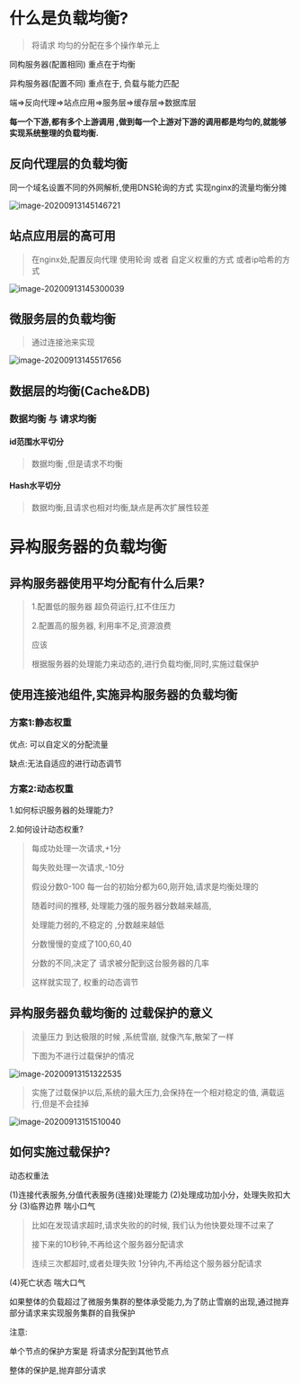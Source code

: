 # 什么是负载均衡?

> 将请求 均匀的分配在多个操作单元上

同构服务器(配置相同) 重点在于均衡

异构服务器(配置不同) 重点在于, 负载与能力匹配



端=>反向代理=>站点应用=>服务层=>缓存层=>数据库层

**每一个下游,都有多个上游调用 ,做到每一个上游对下游的调用都是均匀的,就能够实现系统整理的负载均衡.**



## 反向代理层的负载均衡

同一个域名设置不同的外网解析,使用DNS轮询的方式  实现nginx的流量均衡分摊



![image-20200913145146721](D:\code\PHPWiki\架构设计\必须搞定负载均衡.assets\image-20200913145146721.png)

## 站点应用层的高可用

> 在nginx处,配置反向代理    使用轮询 或者 自定义权重的方式  或者ip哈希的方式 

![image-20200913145300039](D:\code\PHPWiki\架构设计\必须搞定负载均衡.assets\image-20200913145300039.png)



## 微服务层的负载均衡

> 通过连接池来实现

![image-20200913145517656](D:\code\PHPWiki\架构设计\必须搞定负载均衡.assets\image-20200913145517656.png)



## 数据层的均衡(Cache&DB)

### 数据均衡 与 请求均衡

#### id范围水平切分

> 数据均衡 ,但是请求不均衡

#### Hash水平切分

> 数据均衡,且请求也相对均衡,缺点是再次扩展性较差

### 

# 异构服务器的负载均衡

## 异构服务器使用平均分配有什么后果?

> 1.配置低的服务器   超负荷运行,扛不住压力
>
> 2.配置高的服务器, 利用率不足,资源浪费
>
> 应该
>
> 根据服务器的处理能力来动态的,进行负载均衡,同时,实施过载保护

## 使用连接池组件,实施异构服务器的负载均衡 

### 方案1:静态权重

优点: 可以自定义的分配流量

缺点:无法自适应的进行动态调节 	



### 方案2:动态权重

1.如何标识服务器的处理能力?

2.如何设计动态权重?

> 每成功处理一次请求,+1分
>
> 每失败处理一次请求,-10分
>
> 假设分数0-100    每一台的初始分都为60,刚开始,请求是均衡处理的
>
> 随着时间的推移, 处理能力强的服务器分数越来越高,
>
> 处理能力弱的,不稳定的 ,分数越来越低 
>
> 分数慢慢的变成了100,60,40
>
> 分数的不同,决定了 请求被分配到这台服务器的几率
>
> 这样就实现了, 权重的动态调节

## 异构服务器负载均衡的 过载保护的意义

> 流量压力 到达极限的时候  ,系统雪崩, 就像汽车,散架了一样
>
> 下图为不进行过载保护的情况

![image-20200913151322535](D:\code\PHPWiki\架构设计\必须搞定负载均衡.assets\image-20200913151322535.png)

>  实施了过载保护以后,系统的最大压力,会保持在一个相对稳定的值, 满载运行,但是不会挂掉

![image-20200913151510040](D:\code\PHPWiki\架构设计\必须搞定负载均衡.assets\image-20200913151510040.png)

## 如何实施过载保护?

动态权重法

(1)连接代表服务,分值代表服务(连接)处理能力
(2)处理成功加小分，处理失败扣大分
(3)临界边界 喘小口气

> 比如在发现请求超时,请求失败的的时候, 我们认为他快要处理不过来了
>
> 接下来的10秒钟,不再给这个服务器分配请求
>
> 连续三次都超时,或者处理失败   1分钟内,不再给这个服务器分配请求

(4)死亡状态 喘大口气



如果整体的负载超过了微服务集群的整体承受能力,为了防止雪崩的出现,通过抛弃部分请求来实现服务集群的自我保护

注意:

单个节点的保护方案是  将请求分配到其他节点

整体的保护是,抛弃部分请求









